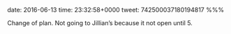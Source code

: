 date: 2016-06-13
time: 23:32:58+0000
tweet: 742500037180194817
%%%

Change of plan. Not going to Jillian’s because it not open until 5.
